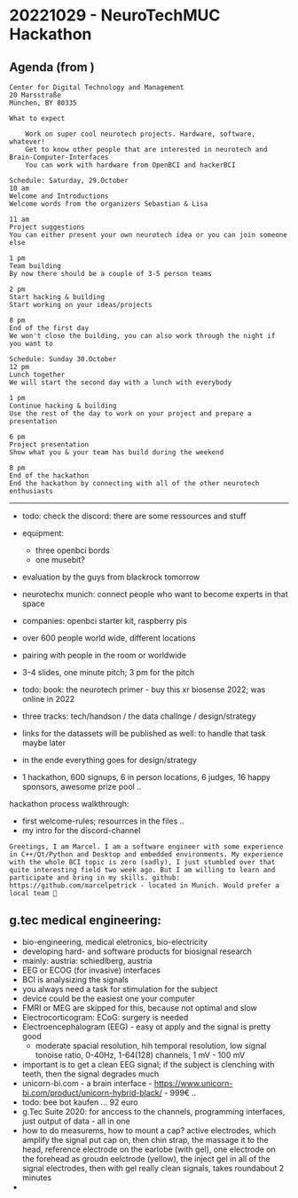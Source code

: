 # 20221029 - NeuroTechMUC Hackathon

## Agenda (from )
```
Center for Digital Technology and Management
20 Marsstraße
München, BY 80335

What to expect

    Work on super cool neurotech projects. Hardware, software, whatever!
    Get to know other people that are interested in neurotech and Brain-Computer-Interfaces
    You can work with hardware from OpenBCI and hackerBCI

Schedule: Saturday, 29.October
10 am
Welcome and Introductions
Welcome words from the organizers Sebastian & Lisa

11 am
Project suggestions
You can either present your own neurotech idea or you can join someone else 

1 pm
Team building
By now there should be a couple of 3-5 person teams 

2 pm
Start hacking & building
Start working on your ideas/projects 

8 pm
End of the first day
We won't close the building, you can also work through the night if you want to

Schedule: Sunday 30.October
12 pm
Lunch together
We will start the second day with a lunch with everybody

1 pm
Continue hacking & building
Use the rest of the day to work on your project and prepare a presentation

6 pm
Project presentation
Show what you & your team has build during the weekend

8 pm
End of the hackathon
End the hackathon by connecting with all of the other neurotech enthusiasts
```

---------------

* todo: check the discord: there are some ressources and stuff
* equipment:
  * three openbci bords
  * one musebit?
* evaluation by the guys from blackrock tomorrow
* neurotechx munich: connect people who want to become experts in that space
* companies: openbci starter kit, raspberry pis
* over 600 people world wide, different locations
* pairing with people in the room or worldwide
* 3-4 slides, one minute pitch; 3 pm for the pitch

* todo: book: the neurotech primer - buy this
xr biosense 2022; was online in 2022
* three tracks: tech/handson / the data challnge / design/strategy
* links for the datassets will be published as well: to handle that task maybe later
* in the ende everything goes for design/strategy
* 1 hackathon, 600 signups, 6 in person locations, 6 judges, 16 happy sponsors, awesome prize pool ..

hackathon process walkthrough:
* first welcome-rules; resourrces in the files ..
* my intro for the discord-channel
```
Greetings, I am Marcel. I am a software engineer with some experience in C++/Qt/Python and Desktop and embedded environments. My experience with the whole BCI topic is zero (sadly), I just stumbled over that quite interesting field two week ago. But I am willing to learn and participate and bring in my skills. github: https://github.com/marcelpetrick - located in Munich. Would prefer a local team 🙂
```

## g.tec medical engineering:
* bio-engineering, medical eletronics, bio-electricity
* developing hard- and software products for biosignal research
* mainly: austria: schiedlberg, austria
* EEG or ECOG (for invasive) interfaces
* BCI is analysizing the signals
* you always need a task for stimulation for the subject
* device could be the easiest one your computer
* FMRI or MEG are skipped for this, because not optimal and slow
* Electrocorticogram: ECoG: surgery is needed
* Electroencephalogram (EEG) - easy ot apply and the signal is pretty good
  * moderate spacial resolution, hih temporal resolution, low signal tonoise ratio, 0-40Hz, 1-64(128) channels, 1 mV - 100 mV
* important is to get a clean EEG signal; if the subject is clenching with teeth, then the signal degrades much
* unicorn-bi.com - a brain interface - https://www.unicorn-bi.com/product/unicorn-hybrid-black/ - 999€ ..
* todo: bee bot kaufen ... 92 euro
* g.Tec Suite 2020: for anccess to the channels, programming interfaces, just output of data - all in one
* how to do measurems, how to mount a cap? active electrodes, which amplify the signal put cap on, then chin strap, the massage it to the head, reference electrode on the earlobe (with gel), one electrode on the forehead as groudn eelctrode (yellow), the inject gel in all of the signal electrodes, then with gel really clean signals, takes roundabout 2 minutes
* 









